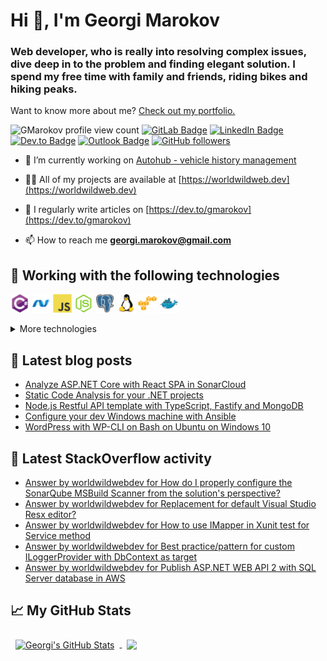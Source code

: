 
# Hi 👋, I'm Georgi Marokov
### Web developer, who is really into resolving complex issues, dive deep in to the problem and finding elegant solution. I spend my free time with family and friends, riding bikes and hiking peaks.

Want to know more about me? [Check out my portfolio.](https://worldwildweb.dev)

![GMarokov profile view count](https://komarev.com/ghpvc/?username=gmarokov&color=brightgreen)
[![GitLab Badge](https://img.shields.io/badge/GitLab-Profile-orange?logo=gitlab&style=flat)](https://gitlab.com/gmarokov)
[![LinkedIn Badge](https://img.shields.io/badge/LinkedIn-Profile-informational?style=flat&logo=linkedin&logoColor=white&color=0D76A8)](https://linkedin.com/in/georgi-marokov)
[![Dev.to Badge](https://img.shields.io/badge/Dev.to-Profile-blue?logo=dev.to&style=flat)](https://dev.to/gmarokov)
[![Outlook Badge](https://img.shields.io/badge/-georgi.marokov-c14438?style=flat&logo=microsoft-outlook&logoColor=white&link=mailto:georgi.marokov@gmail.com)](mailto:georgi.marokov@gmail.com)
[![GitHub followers](https://img.shields.io/github/followers/gmarokov?label=Follow&style=social)](https://github.com/gmarokov/?tab=follow) 
  
- 🔭 I’m currently working on [Autohub - vehicle history management](https://autohub.bg)  
  
- 👨‍💻 All of my projects are available at [https://worldwildweb.dev](https://worldwildweb.dev)  
  
- 📝 I regularly write articles on [https://dev.to/gmarokov](https://dev.to/gmarokov)  
  
- 📫 How to reach me **georgi.marokov@gmail.com** 

## 💼 Working with the following technologies</h3>
<p align="left">
    <img src="https://raw.githubusercontent.com/devicons/devicon/master/icons/csharp/csharp-original.svg" alt="csharp" width="30" height="30" /> 
    <img src="https://raw.githubusercontent.com/devicons/devicon/master/icons/dot-net/dot-net-original.svg" alt="dotnet" width="30" height="30" /> 
    <img src="https://raw.githubusercontent.com/devicons/devicon/master/icons/javascript/javascript-original.svg" alt="javascript" width="30" height="30" />
    <img src="https://raw.githubusercontent.com/devicons/devicon/master/icons/nodejs/nodejs-original.svg" alt="nodejs" width="30" height="30" /> 
    <img src="https://raw.githubusercontent.com/devicons/devicon/master/icons/postgresql/postgresql-original.svg" alt="postgresql" width="30" height="30" /> 
    <img src="https://raw.githubusercontent.com/devicons/devicon/master/icons/linux/linux-original.svg" alt="linux" width="30" height="30" /> 
    <img src="https://raw.githubusercontent.com/devicons/devicon/master/icons/amazonwebservices/amazonwebservices-original.svg" alt="aws" width="30" height="30" />
    <img src="https://raw.githubusercontent.com/devicons/devicon/master/icons/docker/docker-original.svg" alt="docker" width="30" height="30" /> 
    <details>
        <summary>More technologies</summary>
        <img src="https://raw.githubusercontent.com/devicons/devicon/master/icons/typescript/typescript-original.svg" alt="typescript" width="30" height="30" /> 
        <img src="https://raw.githubusercontent.com/devicons/devicon/master/icons/php/php-original.svg" alt="php" width="30" height="30" /> 
        <img src="https://raw.githubusercontent.com/devicons/devicon/master/icons/react/react-original.svg" alt="react" width="30" height="30" /> 
        <img src="https://raw.githubusercontent.com/devicons/devicon/master/icons/webpack/webpack-original.svg" alt="webpack" width="30" height="30" />
        <img src="https://raw.githubusercontent.com/devicons/devicon/master/icons/git/git-original.svg" alt="git" width="30" height="30" />
        <img src="https://raw.githubusercontent.com/devicons/devicon/master/icons/laravel/laravel-plain.svg" alt="laravel" width="30" height="30" /> 
        <img src="https://raw.githubusercontent.com/devicons/devicon/master/icons/mongodb/mongodb-original.svg" alt="mongodb" width="30" height="30" /> 
        <img src="https://raw.githubusercontent.com/devicons/devicon/master/icons/mysql/mysql-original.svg" alt="mysql" width="30" height="30" /> 
        <img src="https://raw.githubusercontent.com/devicons/devicon/master/icons/nginx/nginx-original.svg" alt="nginx" width="30" height="30" />
        <img src="https://raw.githubusercontent.com/devicons/devicon/master/icons/redis/redis-original.svg" alt="redis" width="30" height="30" />
        <img src="https://raw.githubusercontent.com/devicons/devicon/master/icons/wordpress/wordpress-original.svg" alt="wordpress" width="30" height="30" />                             <img src="https://raw.githubusercontent.com/devicons/devicon/master/icons/windows8/windows8-original.svg" alt="windows" width="30" height="30" />                                 <img src="https://raw.githubusercontent.com/devicons/devicon/master/icons/visualstudio/visualstudio-plain.svg" alt="visualstudio" width="30" height="30" />    
    </details>
</p>

## 📝 Latest blog posts
<!-- BLOG-POST-LIST:START -->
- [Analyze ASP.NET Core with React SPA in SonarCloud](https://dev.to/gmarokov/analyze-asp-net-core-with-your-react-spa-in-sonarcloud-5goj)
- [Static Code Analysis for your .NET projects](https://dev.to/gmarokov/static-code-analysis-for-your-net-projects-3l0d)
- [Node.js Restful API template with TypeScript, Fastify and MongoDB](https://dev.to/gmarokov/node-js-restful-api-template-with-typescript-fastify-and-mongodb-4ceo)
- [Configure your dev Windows machine with Ansible](https://dev.to/gmarokov/configure-your-dev-windows-machine-with-ansible-41aj)
- [WordPress with WP-CLI on Bash on Ubuntu on Windows 10](https://dev.to/gmarokov/wordpress-with-wp-cli-on-bash-on-ubuntu-on-windows-10-4dpg)
<!-- BLOG-POST-LIST:END -->

## 📣 Latest StackOverflow activity
<!-- STACKOVERFLOW:START -->
- [Answer by worldwildwebdev for How do I properly configure the SonarQube MSBuild Scanner from the solution's perspective?](https://stackoverflow.com/questions/48121736/how-do-i-properly-configure-the-sonarqube-msbuild-scanner-from-the-solutions-pe/67186094#67186094)
- [Answer by worldwildwebdev for Replacement for default Visual Studio Resx editor?](https://stackoverflow.com/questions/2067635/replacement-for-default-visual-studio-resx-editor/64400047#64400047)
- [Answer by worldwildwebdev for How to use IMapper in Xunit test for Service method](https://stackoverflow.com/questions/63950084/how-to-use-imapper-in-xunit-test-for-service-method/63951931#63951931)
- [Answer by worldwildwebdev for Best practice/pattern for custom ILoggerProvider with DbContext as target](https://stackoverflow.com/questions/59956210/best-practice-pattern-for-custom-iloggerprovider-with-dbcontext-as-target/62835577#62835577)
- [Answer by worldwildwebdev for Publish ASP.NET WEB API 2 with SQL Server database in AWS](https://stackoverflow.com/questions/43583790/publish-asp-net-web-api-2-with-sql-server-database-in-aws/61032219#61032219)
<!-- STACKOVERFLOW:END -->

## 📈 My GitHub Stats

<a href="https://github.com/gmarokov">
  <img align="center" style="margin:0.5rem" src="https://github-readme-stats.vercel.app/api?username=gmarokov&show_icons=true&line_height=27&count_private=true&title_color=ffffff&text_color=c9cacc&icon_color=4AB097&bg_color=1A2B34" alt="Georgi's GitHub Stats" />
</a>
<a href="https://github.com/gmarokov">
  <img align="center" style="margin:0.5rem" src="https://github-readme-stats.vercel.app/api/top-langs/?username=gmarokov&hide=html,css&title_color=ffffff&text_color=c9cacc&icon_color=4AB197&bg_color=1A2B34" />
</a>

